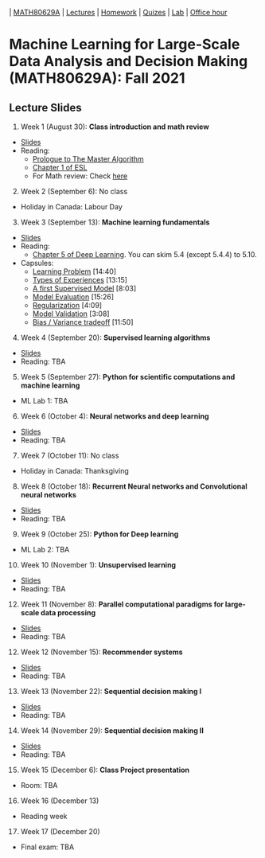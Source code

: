 | [MATH80629A](main.md) | [Lectures](lectures.md) | [Homework](homework.md) | [Quizes](quizes.md) | [Lab](lab.md) | [Office hour](office_hr.md)
# Machine Learning for Large-Scale Data Analysis and Decision Making (MATH80629A): Fall 2021

## Lecture Slides

1. Week 1 (August 30): **Class introduction and math review** 
- [Slides]()
- Reading: 
   * [Prologue to The Master Algorithm](http://homes.cs.washington.edu/~pedrod/Prologue.pdf)
   * [Chapter 1 of ESL](https://web.stanford.edu/~hastie/Papers/ESLII.pdf)
   * For Math review: Check [here](http://www.cs.toronto.edu/~lcharlin/courses/80-629/math_resources.html)

2. Week 2 (September 6): No class
* Holiday in Canada: Labour Day

3. Week 3 (September 13): **Machine learning fundamentals** 
- [Slides]()
- Reading:  
   * [Chapter 5 of Deep Learning](http://www.deeplearningbook.org/contents/ml.html). You can skim 5.4 (except 5.4.4) to 5.10.
- Capsules:  
   * [Learning Problem](https://youtu.be/XHjYLAooCQI) [14:40]
   * [Types of Experiences](https://youtu.be/bUrw6MWiI7E) [13:15]
   * [A first Supervised Model](https://www.youtube.com/watch?v=fu8IBbPREBg) [8:03]
   * [Model Evaluation](https://youtu.be/jB69v09vrn8) [15:26]
   * [Regularization](https://www.youtube.com/watch?v=SFzhFrWOTEI) [4:09]
   * [Model Validation](https://www.youtube.com/watch?v=WoFGyFvyoeo) [3:08]
   * [Bias / Variance tradeoff](https://www.youtube.com/watch?v=L5Hehy9s8SI) [11:50]

4. Week 4 (September 20): **Supervised learning algorithms** 
- [Slides]()
- Reading: TBA


5. Week 5 (September 27): **Python for scientific computations and machine learning** 
* ML Lab 1: TBA

6. Week 6 (October 4): **Neural networks and deep learning** 
- [Slides]()
- Reading: TBA

7. Week 7 (October 11): No class
* Holiday in Canada: Thanksgiving

8. Week 8 (October 18): **Recurrent Neural networks and Convolutional neural networks** 
- [Slides]()
- Reading: TBA

9. Week 9 (October 25): **Python for Deep learning** 
* ML Lab 2: TBA

10. Week 10 (November 1): **Unsupervised learning** 
- [Slides]()
- Reading: TBA

12. Week 11 (November 8): **Parallel computational paradigms for large-scale data processing** 
- [Slides]()
- Reading: TBA

12. Week 12 (November 15): **Recommender systems** 
- [Slides]()
- Reading: TBA

13. Week 13 (November 22): **Sequential decision making I** 
- [Slides]()
- Reading: TBA

14. Week 14 (November 29): **Sequential decision making II** 
- [Slides]()
- Reading: TBA

15. Week 15 (December 6): **Class Project presentation**
* Room: TBA

16. Week 16 (December 13)
* Reading week

17. Week 17 (December 20)
* Final exam: TBA


